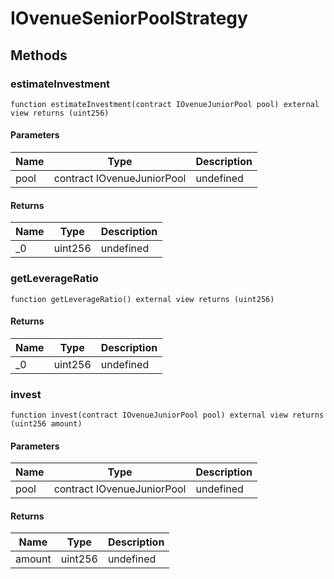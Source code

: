 # IOvenueSeniorPoolStrategy









## Methods

### estimateInvestment

```solidity
function estimateInvestment(contract IOvenueJuniorPool pool) external view returns (uint256)
```





#### Parameters

| Name | Type | Description |
|---|---|---|
| pool | contract IOvenueJuniorPool | undefined |

#### Returns

| Name | Type | Description |
|---|---|---|
| _0 | uint256 | undefined |

### getLeverageRatio

```solidity
function getLeverageRatio() external view returns (uint256)
```






#### Returns

| Name | Type | Description |
|---|---|---|
| _0 | uint256 | undefined |

### invest

```solidity
function invest(contract IOvenueJuniorPool pool) external view returns (uint256 amount)
```





#### Parameters

| Name | Type | Description |
|---|---|---|
| pool | contract IOvenueJuniorPool | undefined |

#### Returns

| Name | Type | Description |
|---|---|---|
| amount | uint256 | undefined |




